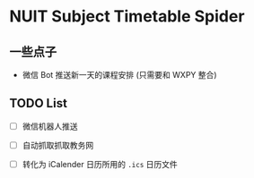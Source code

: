 # NUIT Subject Timetable Spider

## 一些点子

* 微信 Bot 推送新一天的课程安排 (只需要和 WXPY 整合)



## TODO List

 - [ ] 微信机器人推送

 - [ ] 自动抓取抓取教务网
 
 - [ ] 转化为 iCalender 日历所用的 `.ics` 日历文件

 
